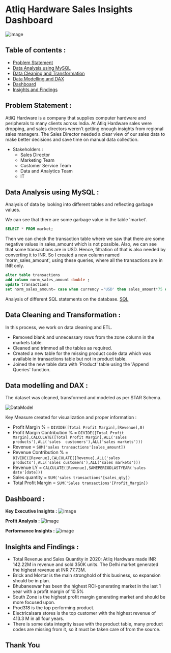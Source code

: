 # Atliq Hardware Sales Insights Dashboard
![image](https://github.com/user-attachments/assets/82248d87-830c-4873-b9fd-dd3533d662c6)
## Table of contents :
- [Problem Statement](#problem-statement-)
- [Data Analysis using MySQL](#data-analysis-using-mysql-)
- [Data Cleaning and Transformation](#data-cleaning-and-transformation-)
- [Data Modelling and DAX](#data-modelling-and-dax-)
- [Dashboard](#dashboard-)
- [Insights and Findings](#insights-and-findings-)

## Problem Statement :
AtliQ Hardware is a company that supplies computer hardware and peripherals to many clients across India.
At Atliq Hardware sales were dropping, and sales directors weren’t getting enough insights from regional sales managers. 
The Sales Director needed a clear view of our sales data to make better decisions and save time on manual data collection.
- Stakeholders :
  - Sales Director
  - Marketing Team
  - Customer Service Team
  - Data and Analytics Team
  - IT

## Data Analysis using MySQL :
Analysis of data by looking into different tables and reflecting garbage values.
 
We can see that there are some garbage value in the table 'market'.
```SQL
SELECT * FROM market;
```
Then we can check the transaction table where we saw that there are some negative values in sales_amount which is not possible. Also, we can see that some transactions are in USD. Hence, filtration of that is also needed by converting it to INR.
So I created a new column named 'norm_sales_amount', using these queries, where all the transactions are in INR only.
```SQL
alter table transactions
add column norm_sales_amount double ;
update transactions 
set norm_sales_amount= case when currency ='USD' then sales_amount*75 else sales_amount end;
```
Analysis of different SQL statements on the database. [SQL](https://github.com/creator-utkarsh/Atliq-Hrdware-Sales-Insights-Dashboard/blob/main/Sales%20Analysis.sql)


## Data Cleaning and Transformation :

In this process, we work on data cleaning and ETL.
- Removed blank and unnecessary rows from the zone column in the markets table.
- Cleaned and trimmed all the tables as required.
- Created a new table for the missing product code data which was available in transactions table but not in product table.
- Joined the new table data with 'Product' table using the 'Append Queries' function.
## Data modelling and DAX :

The dataset was cleaned, transformed and modeled as per STAR Schema.

![DataModel](https://github.com/user-attachments/assets/7ee657b8-3275-45a7-b9ec-f3d87336c232)

Key Measure created for visualization and proper information :
- Profit Margin % = ``` DIVIDE([Total Profit Margin],[Revenue],0) ```
- Profit Margin Contribution % = ``` DIVIDE([Total Profit Margin],CALCULATE([Total Profit Margin],ALL('sales products'),ALL('sales 
  customers'),ALL('sales markets'))) ```
- Revenue = ``` SUM('sales transactions'[sales_amount]) ```
- Revenue Contribution % = ``` DIVIDE([Revenue],CALCULATE([Revenue],ALL('sales products'),ALL('sales customers'),ALL('sales markets'))) ```
- Revenue LY = ``` CALCULATE([Revenue],SAMEPERIODLASTYEAR('sales date'[date])) ```
- Sales quantity = ``` SUM('sales transactions'[sales_qty]) ```
- Total Profit Margin = ``` SUM('Sales transactions'[Profit_Margin]) ```

## Dashboard :
**Key Executive Insights :**
![image](https://github.com/user-attachments/assets/bd292530-a4f9-446a-9da1-278585192d50)

**Profit Analysis :**
![image](https://github.com/user-attachments/assets/e006de45-3e42-44d5-80b9-a9228f0b6d70)

**Performance Insights :**
![image](https://github.com/user-attachments/assets/6b435046-4200-47f6-9a9b-a7147dc1ba5a)

## Insights and Findings :
- Total Revenue and Sales Quantity in 2020: Atliq Hardware made INR 142.22M in revenue and sold 350K units. The Delhi market generated the highest revenue at INR 77.73M.
- Brick and Mortar is the main stronghold of this business, so expansion should be in plan.
- Bhubaneswar has been the highest ROI-generating market in the last 1 year with a profit margin of 10.5%
- South Zone is the highest profit margin generating market and should be more focused upon.
- Prod318 is the top performing product.
- Electricalsara stores is the top customer with the highest revenue of 413.3 M in all four years.
- There is some data integrity issue with the product table, many product codes are missing from it, so it must be taken care of from the source.

## Thank You

